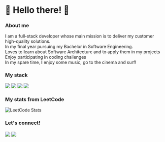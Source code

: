 <h1 >
👋 Hello there! 👋
</h1>
<h3> About me </h3>
I am a full-stack developer whose main mission is to deliver my customer high-quality solutions.<br>
In my final year pursuing my Bachelor in Software Engineering.  <br>
Loves to learn about Software Architecture and to apply them in my projects  <br>
Enjoy participating in coding challenges <br>
In my spare time, I enjoy some music, go to the cinema and surf!  <br>


<h3 align="left">
  My stack
</h3>

<p>
<img src="https://img.shields.io/badge/-Typescript-%233178C6?style=flat&logo=typescript&logoColor=white"/>
<img src="https://img.shields.io/badge/React-20232A?&style=flat&logo=react&logoColor=61DAFB"/>
<img src="https://img.shields.io/badge/Node.js-43853D?style=flatbadge&logo=node.js&logoColor=white"/>   
<img src="https://img.shields.io/badge/Python-14354C?style=flat&logo=python&logoColor=white" />
</p>
<h3> My stats from LeetCode </h3>

![LeetCode Stats](https://leetcode.card.workers.dev/joaopedro?theme=wtf&font=source_code_pro&extension=activity)

<h3> Let's connect! </h3>
<a href="mailto:laureano.pedrojoao@gmail.com" target="blank"><img align="center" src="https://img.shields.io/badge/João Pedro Laureano-c14438?style=flat&logo=gmail&logoColor=white" /></a>
<a href="https://br.linkedin.com/in/joao-pedro-laureano" target="blank"><img align="center" src="https://img.shields.io/badge/João Pedro Laureano-0077B5?style=flat&logo=linkedin&logoColor=white" /></a>

